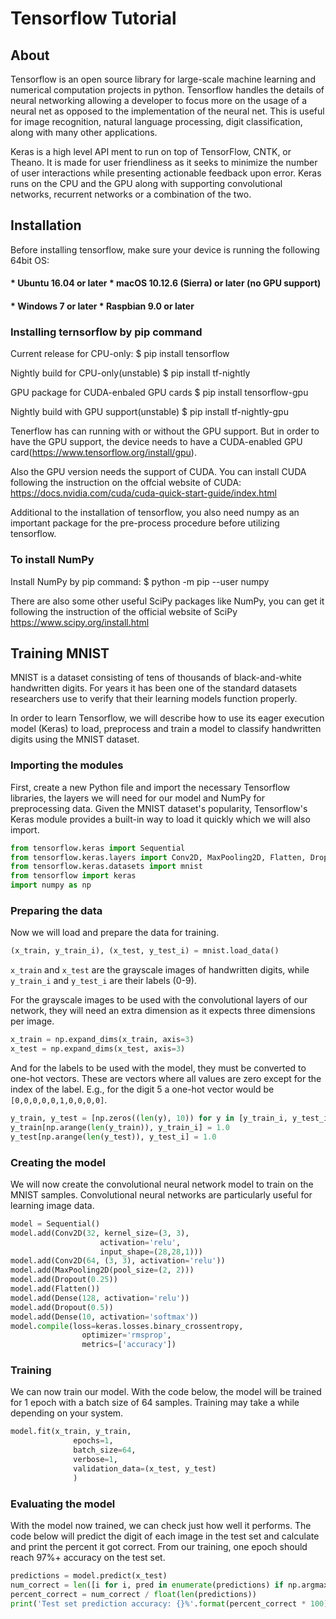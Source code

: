 # Tensorflow Tutorial

## About

Tensorflow is an open source library for large-scale machine learning and numerical computation projects in python.  Tensorflow handles the details of neural networking allowing a developer to focus more on the usage of a neural net as opposed to the implementation of the neural net.  This is useful for image recognition, natural language processing, digit classification, along with many other applications.

Keras is a high level API ment to run on top of TensorFlow, CNTK, or Theano.  It is made for user friendliness as it seeks to minimize the number of user interactions while presenting actionable feedback upon error.  Keras runs on the CPU and the GPU along with supporting convolutional networks, recurrent networks or a combination of the two.

## Installation

Before installing tensorflow, make sure your device is running the following 64bit OS:
#### * Ubuntu 16.04 or later * macOS 10.12.6 (Sierra) or later (no GPU support)
#### * Windows 7 or later    * Raspbian 9.0 or later

### Installing ternsorflow by pip command

Current release for CPU-only:
$ pip install tensorflow

Nightly build for CPU-only(unstable)
$ pip install tf-nightly

GPU package for CUDA-enbaled GPU cards
$ pip install tensorflow-gpu

Nightly build with GPU support(unstable)
$ pip install tf-nightly-gpu

Tenerflow has can running with or without the GPU support. But in order to have the GPU support, the device needs to have a CUDA-enabled GPU card(https://www.tensorflow.org/install/gpu). 

Also the GPU version needs the support of CUDA. You can install CUDA following the instruction on the offcial website of CUDA:
https://docs.nvidia.com/cuda/cuda-quick-start-guide/index.html

Additional to the installation of tensorflow, you also need numpy as an important package for the pre-process procedure before utilizing tensorflow.

### To install NumPy
Install NumPy by pip command:
$ python -m pip --user numpy

There are also some other useful SciPy packages like NumPy, you can get it following the instruction of the official website of SciPy https://www.scipy.org/install.html


## Training MNIST

MNIST is a dataset consisting of tens of thousands of black-and-white handwritten digits. For years it has been one of the standard datasets researchers use to verify that their learning models function properly. 

In order to learn Tensorflow, we will describe how to use its eager execution model (Keras) to load, preprocess and train a model to classify handwritten digits using the MNIST dataset.

### Importing the modules

First, create a new Python file and import the necessary Tensorflow libraries, the layers we will need for our model and NumPy for preprocessing data. Given the MNIST dataset's popularity, Tensorflow's Keras module provides a built-in way to load it quickly which we will also import.

```python
from tensorflow.keras import Sequential
from tensorflow.keras.layers import Conv2D, MaxPooling2D, Flatten, Dropout, Dense
from tensorflow.keras.datasets import mnist
from tensorflow import keras
import numpy as np
```

### Preparing the data

Now we will load and prepare the data for training. 

```python
(x_train, y_train_i), (x_test, y_test_i) = mnist.load_data()
```

`x_train` and `x_test` are the grayscale images of handwritten digits, while `y_train_i` and `y_test_i` are their labels (0-9).

For the grayscale images to be used with the convolutional layers of our network, they will need an extra dimension as it expects three dimensions per image.

```python
x_train = np.expand_dims(x_train, axis=3)
x_test = np.expand_dims(x_test, axis=3)
```

And for the labels to be used with the model, they must be converted to one-hot vectors. These are vectors where all values are zero except for the index of the label. E.g., for the digit 5 a one-hot vector would be `[0,0,0,0,0,1,0,0,0,0]`.

```python
y_train, y_test = [np.zeros((len(y), 10)) for y in [y_train_i, y_test_i]]
y_train[np.arange(len(y_train)), y_train_i] = 1.0
y_test[np.arange(len(y_test)), y_test_i] = 1.0
```

### Creating the model

We will now create the convolutional neural network model to train on the MNIST samples. Convolutional neural networks are particularly useful for learning image data.

```python
model = Sequential()
model.add(Conv2D(32, kernel_size=(3, 3),
                    activation='relu',
                    input_shape=(28,28,1)))
model.add(Conv2D(64, (3, 3), activation='relu'))
model.add(MaxPooling2D(pool_size=(2, 2)))
model.add(Dropout(0.25))
model.add(Flatten())
model.add(Dense(128, activation='relu'))
model.add(Dropout(0.5))
model.add(Dense(10, activation='softmax'))
model.compile(loss=keras.losses.binary_crossentropy,
                optimizer='rmsprop',
                metrics=['accuracy'])
```

### Training 

We can now train our model. With the code below, the model will be trained for 1 epoch with a batch size of 64 samples. Training may take a while depending on your system.

```python
model.fit(x_train, y_train,
              epochs=1,
              batch_size=64,
              verbose=1,
              validation_data=(x_test, y_test)
              )
```

### Evaluating the model

With the model now trained, we can check just how well it performs. The code below will predict the digit of each image in the test set and calculate and print the percent it got correct. From our training, one epoch should reach 97%+ accuracy on the test set.

```python
predictions = model.predict(x_test)
num_correct = len([i for i, pred in enumerate(predictions) if np.argmax(pred) == np.argmax(y_test[i])])
percent_correct = num_correct / float(len(predictions))
print('Test set prediction accuracy: {}%'.format(percent_correct * 100))
```
